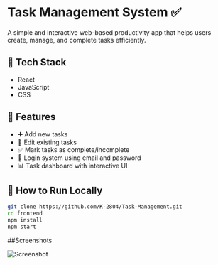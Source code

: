 # Task Management System ✅

A simple and interactive web-based productivity app that helps users create, manage, and complete tasks efficiently.

## 🔧 Tech Stack
- React
- JavaScript
- CSS

## 🌟 Features
- ➕ Add new tasks
- 📝 Edit existing tasks
- ✅ Mark tasks as complete/incomplete
- 🔐 Login system using email and password
- 📊 Task dashboard with interactive UI

## 🚀 How to Run Locally

```bash
git clone https://github.com/K-2804/Task-Management.git
cd frontend
npm install
npm start
```

##Screenshots

![Screenshot](screenshots/Loginpage.png)
